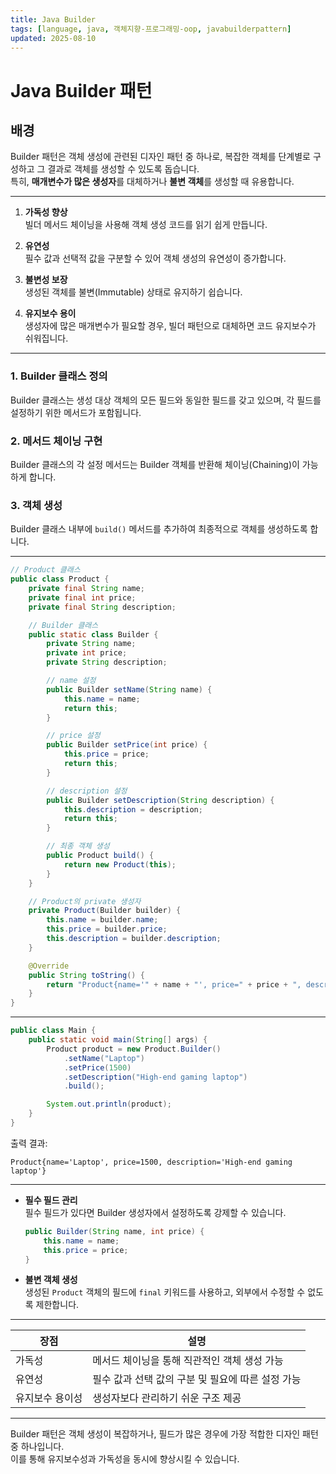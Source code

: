 ```yaml
---
title: Java Builder
tags: [language, java, 객체지향-프로그래밍-oop, javabuilderpattern]
updated: 2025-08-10
---
```


# Java Builder 패턴

## 배경
Builder 패턴은 객체 생성에 관련된 디자인 패턴 중 하나로, 복잡한 객체를 단계별로 구성하고 그 결과로 객체를 생성할 수 있도록 돕습니다.  
특히, **매개변수가 많은 생성자**를 대체하거나 **불변 객체**를 생성할 때 유용합니다.

---

1. **가독성 향상**  
   빌더 메서드 체이닝을 사용해 객체 생성 코드를 읽기 쉽게 만듭니다.

2. **유연성**  
   필수 값과 선택적 값을 구분할 수 있어 객체 생성의 유연성이 증가합니다.

3. **불변성 보장**  
   생성된 객체를 불변(Immutable) 상태로 유지하기 쉽습니다.

4. **유지보수 용이**  
   생성자에 많은 매개변수가 필요할 경우, 빌더 패턴으로 대체하면 코드 유지보수가 쉬워집니다.

---


### 1. Builder 클래스 정의
Builder 클래스는 생성 대상 객체의 모든 필드와 동일한 필드를 갖고 있으며, 각 필드를 설정하기 위한 메서드가 포함됩니다.

### 2. 메서드 체이닝 구현
Builder 클래스의 각 설정 메서드는 Builder 객체를 반환해 체이닝(Chaining)이 가능하게 합니다.

### 3. 객체 생성
Builder 클래스 내부에 `build()` 메서드를 추가하여 최종적으로 객체를 생성하도록 합니다.

---


```java
// Product 클래스
public class Product {
    private final String name;
    private final int price;
    private final String description;

    // Builder 클래스
    public static class Builder {
        private String name;
        private int price;
        private String description;

        // name 설정
        public Builder setName(String name) {
            this.name = name;
            return this;
        }

        // price 설정
        public Builder setPrice(int price) {
            this.price = price;
            return this;
        }

        // description 설정
        public Builder setDescription(String description) {
            this.description = description;
            return this;
        }

        // 최종 객체 생성
        public Product build() {
            return new Product(this);
        }
    }

    // Product의 private 생성자
    private Product(Builder builder) {
        this.name = builder.name;
        this.price = builder.price;
        this.description = builder.description;
    }

    @Override
    public String toString() {
        return "Product{name='" + name + "', price=" + price + ", description='" + description + "'}";
    }
}
```

---


```java
public class Main {
    public static void main(String[] args) {
        Product product = new Product.Builder()
            .setName("Laptop")
            .setPrice(1500)
            .setDescription("High-end gaming laptop")
            .build();

        System.out.println(product);
    }
}
```

출력 결과:
```
Product{name='Laptop', price=1500, description='High-end gaming laptop'}
```

---


- **필수 필드 관리**  
  필수 필드가 있다면 Builder 생성자에서 설정하도록 강제할 수 있습니다.

  ```java
  public Builder(String name, int price) {
      this.name = name;
      this.price = price;
  }
  ```

- **불변 객체 생성**  
  생성된 `Product` 객체의 필드에 `final` 키워드를 사용하고, 외부에서 수정할 수 없도록 제한합니다.

---


| 장점                | 설명                                                    |
|---------------------|-------------------------------------------------------|
| 가독성             | 메서드 체이닝을 통해 직관적인 객체 생성 가능              |
| 유연성             | 필수 값과 선택 값의 구분 및 필요에 따른 설정 가능          |
| 유지보수 용이성    | 생성자보다 관리하기 쉬운 구조 제공                        |

---

Builder 패턴은 객체 생성이 복잡하거나, 필드가 많은 경우에 가장 적합한 디자인 패턴 중 하나입니다.  
이를 통해 유지보수성과 가독성을 동시에 향상시킬 수 있습니다.










